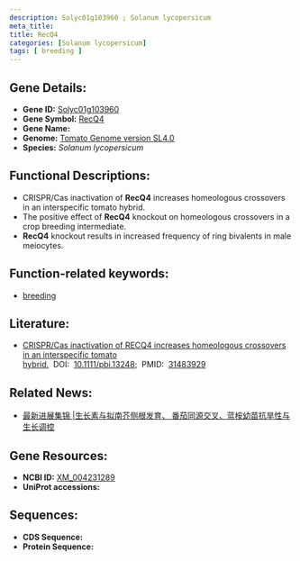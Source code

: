 ```yaml
---
description: Solyc01g103960 ; Solanum lycopersicum
meta_title:
title: RecQ4
categories: [Solanum lycopersicum]
tags: [ breeding ]
---
```


## Gene Details:
- **Gene ID:**	[Solyc01g103960]()
- **Gene Symbol:** <u>RecQ4</u>
- **Gene Name:** 
- **Genome:** [Tomato Genome version SL4.0](https://solgenomics.net/organism/solanum_lycopersicum/genome)
- **Species:** *Solanum lycopersicum*

## Functional Descriptions:
   - CRISPR/Cas inactivation of **RecQ4** increases homeologous crossovers in an interspecific tomato hybrid.
   - The positive effect of **RecQ4** knockout on homeologous crossovers in a crop breeding intermediate.
   - **RecQ4** knockout results in increased frequency of ring bivalents in male meiocytes.

## Function-related keywords:
   - [breeding](/tags/breeding/)

## Literature:
   - [CRISPR/Cas inactivation of RECQ4 increases homeologous crossovers in an interspecific tomato hybrid.]( https://onlinelibrary.wiley.com/doi/10.1111/pbi.13248)&nbsp;&nbsp;DOI:&nbsp;&nbsp;[10.1111/pbi.13248](https://onlinelibrary.wiley.com/doi/10.1111/pbi.13248);&nbsp;&nbsp;PMID:&nbsp;&nbsp;[31483929](https://pubmed.ncbi.nlm.nih.gov/31483929/)

## Related News:
   - [最新进展集锦 |生长素与拟南芥侧根发育、 番茄同源交叉、蓝桉幼苗抗旱性与生长调控](https://mp.weixin.qq.com/s?__biz=MzIyOTY2NDYyNQ==&mid=2247492914&idx=4&sn=dce8c4087a5b4aff8421dffb49d60e40&chksm=e8bd972cdfca1e3aacff67b3f474f0b61f401ad7f78e82bbf81749d5c9c9b62f7905698978e3&scene=27#wechat_redirect)

## Gene Resources:
- **NCBI ID:**  [XM_004231289](https://www.ncbi.nlm.nih.gov/gene/?term=XM_004231289)
- **UniProt accessions:** [](https://www.uniprot.org/uniprotkb//entry)



## Sequences:
- **CDS Sequence:**
- **Protein Sequence:**
